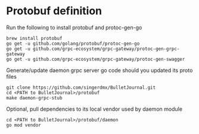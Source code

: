 # Protobuf definition

Run the following to install protobuf and protoc-gen-go
```
brew install protobuf
go get -u github.com/golang/protobuf/protoc-gen-go
go get -u github.com/grpc-ecosystem/grpc-gateway/protoc-gen-grpc-gateway
go get -u github.com/grpc-ecosystem/grpc-gateway/protoc-gen-swagger
```
Generate/update daemon grpc server go code should you updated its proto files
```
git clone https://github.com/singerdmx/BulletJournal.git
cd <PATH to BulletJournal>/protobuf
make daemon-grpc-stub
```

Optional, pull dependencies to its local vendor used by daemon module
```
cd <PATH to BulletJournal>/protobuf/daemon
go mod vendor
```
